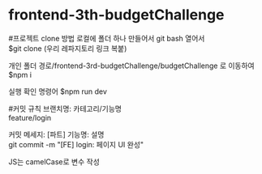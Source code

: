 # frontend-3th-budgetChallenge

#프로젝트 clone 방법
로컬에 폴더 하나 만들어서 git bash 열어서 <br>
$git clone (우리 레파지토리 링크 복붙)

개인 폴더 경로/frontend-3rd-budgetChallenge/budgetChallenge 로 이동하여 <br>
$npm i
 
실행 확인 명령어
$npm run dev

#커밋 규칙
브랜치명: 카테고리/기능명 <br>
feature/login <br>

커밋 메세지: [파트] 기능명: 설명 <br>
git commit -m "[FE] login: 페이지 UI 완성" <br>

JS는 camelCase로 변수 작성<br>
